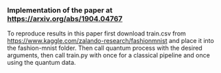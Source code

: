 ### Implementation of the paper at https://arxiv.org/abs/1904.04767

To reproduce results in this paper first download train.csv from https://www.kaggle.com/zalando-research/fashionmnist and place it into the fashion-mnist folder. Then call quantum process with the desired arguments, then call train.py with once for a classical pipeline and once using the quantum data.
